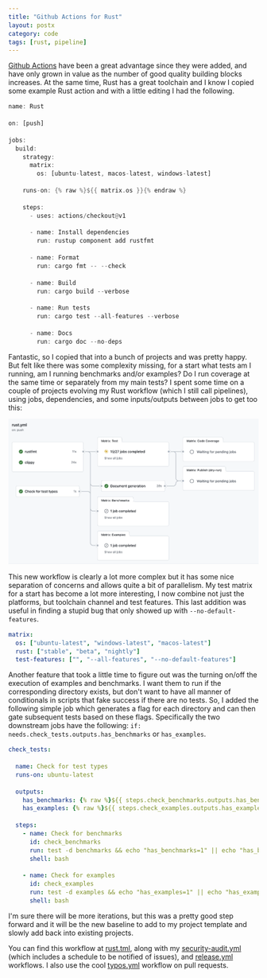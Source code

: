 ```yaml
---
title: "Github Actions for Rust"
layout: postx
category: code
tags: [rust, pipeline]
---
```


[Github Actions](https://github.com/features/actions) have been a great
advantage since they were added, and have only grown in value as the number of
good quality building blocks increases. At the same time, Rust has a great
toolchain and I know I copied some example Rust action and with a little
editing I had the following.

```rust
name: Rust

on: [push]

jobs:
  build:
    strategy:
      matrix:
        os: [ubuntu-latest, macos-latest, windows-latest]

    runs-on: {% raw %}${{ matrix.os }}{% endraw %}

    steps:
      - uses: actions/checkout@v1

      - name: Install dependencies
        run: rustup component add rustfmt

      - name: Format
        run: cargo fmt -- --check

      - name: Build
        run: cargo build --verbose

      - name: Run tests
        run: cargo test --all-features --verbose

      - name: Docs
        run: cargo doc --no-deps
```

Fantastic, so I copied that into a bunch of projects and was pretty happy. But
felt like there was some complexity missing, for a start what tests am I
running, am I running benchmarks and/or examples? Do I run coverage at the
same time or separately from my main tests? I spent some time on a couple of
projects evolving my Rust workflow (which I still call pipelines), using jobs,
dependencies, and some inputs/outputs between jobs to get too this:


![Action Screenshot](/assets/img/posts/rust_workflow.png)

This new workflow is clearly a lot more complex but it has some nice
separation of concerns and allows quite a bit of parallelism. My test matrix
for a start has become a lot more interesting, I now combine not just the
platforms, but toolchain channel and test features. This last addition was
useful in finding a stupid bug that only showed up with `--no-default-features`.

```yaml
matrix:
  os: ["ubuntu-latest", "windows-latest", "macos-latest"]
  rust: ["stable", "beta", "nightly"]
  test-features: ["", "--all-features", "--no-default-features"]
```

Another feature that took a little time to figure out was the turning on/off
the execution of examples and benchmarks. I want them to run if the
corresponding directory exists, but don't want to have all manner of
conditionals in scripts that fake success if there are no tests. So, I added
the following simple job which generates a flag for each directory and can
then gate subsequent tests based on these flags. Specifically the two
downstream jobs have the following: `if:
needs.check_tests.outputs.has_benchmarks` or `has_examples`.

```yaml
check_tests:

  name: Check for test types
  runs-on: ubuntu-latest
  
  outputs:
    has_benchmarks: {% raw %}${{ steps.check_benchmarks.outputs.has_benchmarks }}{% endraw %}
    has_examples: {% raw %}${{ steps.check_examples.outputs.has_examples }}{% endraw %}
    
  steps:
    - name: Check for benchmarks
      id: check_benchmarks
      run: test -d benchmarks && echo "has_benchmarks=1" || echo "has_benchmarks=" >> $GITHUB_OUTPUT
      shell: bash
      
    - name: Check for examples
      id: check_examples
      run: test -d examples && echo "has_examples=1" || echo "has_examples=" >> $GITHUB_OUTPUT
      shell: bash
```

I'm sure there will be more iterations, but this was a pretty good step
forward and it will be the new baseline to add to my project template and
slowly add back into existing projects.

You can find this workflow at
[rust.tml](https://github.com/johnstonskj/rust-codes/blob/main/.github/workflows/rust.yml),
along with my
[security-audit.yml](https://github.com/johnstonskj/rust-codes/blob/main/.github/workflows/security-audit.yml)
(which includes a schedule to be notified of issues), and
[release.yml](https://github.com/johnstonskj/rust-codes/blob/main/.github/workflows/release.yml)
workflows. I also use the cool
[typos.yml](https://github.com/johnstonskj/rust-codes/blob/main/.github/workflows/typos.yml)
workflow on pull requests. 

